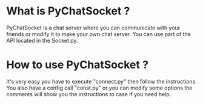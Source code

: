 # What is PyChatSocket ?

PyChatSocket is a chat server where you can communicate with your friends or modify it to make your own chat server. 
You can use part of the API located in the Socket.py.

# How to use PyChatSocket ?

It's very easy you have to execute "connect.py" then follow the instructions.
You also have a config call "const.py" or you can modify some options the comments will show you the instructions to case if you need help.

